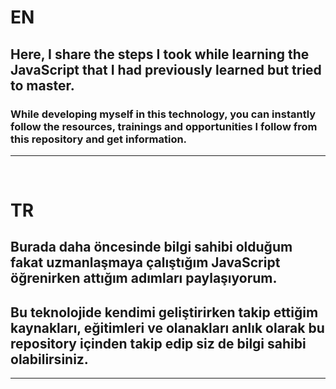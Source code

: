 # EN

## Here, I share the steps I took while learning the **JavaScript** that I had previously learned but tried to master.
### While developing myself in this technology, you can instantly follow the resources, trainings and opportunities I follow from this repository and get information.

------------------



&nbsp;
&nbsp;



# TR

## Burada daha öncesinde bilgi sahibi olduğum fakat uzmanlaşmaya çalıştığım **JavaScript** öğrenirken attığım adımları paylaşıyorum.
## Bu teknolojide kendimi geliştirirken takip ettiğim kaynakları, eğitimleri ve olanakları anlık olarak bu repository içinden takip edip siz de bilgi sahibi olabilirsiniz.  

------------------
